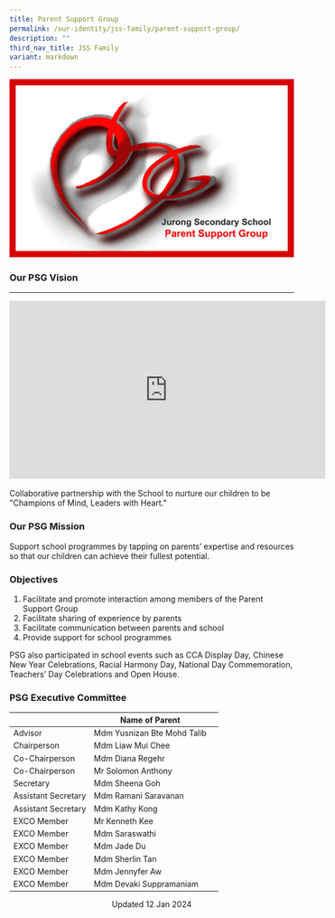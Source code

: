 ```yaml
---
title: Parent Support Group
permalink: /our-identity/jss-family/parent-support-group/
description: ""
third_nav_title: JSS Family
variant: markdown
---
```

![](/images/JSS-PSG-Logo.jpg)

### Our PSG Vision
--------------
<iframe width="560" height="315" src="https://www.youtube.com/embed/2CHvUzi_1d4" title="YouTube video player" frameborder="0" allow="accelerometer; autoplay; clipboard-write; encrypted-media; gyroscope; picture-in-picture; web-share" allowfullscreen=""></iframe>

Collaborative partnership with the School to nurture our children to be "Champions of Mind, Leaders with Heart."  

### Our PSG Mission

Support school programmes by tapping on parents’ expertise and resources so that our children can achieve their fullest potential.  

### Objectives

1. Facilitate and promote interaction among members of the Parent Support Group
2. Facilitate sharing of experience by parents
3. Facilitate communication between parents and school
4. Provide support for school programmes

PSG also participated in school events such as CCA Display Day, Chinese New Year Celebrations, Racial Harmony Day, National Day Commemoration, Teachers’ Day Celebrations and Open House.  

### PSG Executive Committee

|  |Name of Parent |  |
| -------- | -------- | -------- |
| Advisor  | Mdm Yusnizan Bte Mohd Talib  |     |
| Chairperson | Mdm Liaw Mui Chee  |     |
| Co-Chairperson |  Mdm Diana Regehr |     |
| Co-Chairperson | Mr Solomon Anthony  |     |
| Secretary | Mdm Sheena Goh  |     |
| Assistant Secretary | Mdm Ramani Saravanan  |     |
| Assistant Secretary | Mdm Kathy Kong  |     |
| EXCO Member | Mr Kenneth Kee |     |
| EXCO Member |Mdm Saraswathi  |     |
| EXCO Member| Mdm Jade Du |     |
| EXCO Member | Mdm Sherlin Tan  |     |
| EXCO Member | Mdm Jennyfer Aw |     |
| EXCO Member | Mdm Devaki Suppramaniam |     |

<center> Updated 12 Jan 2024 </center>